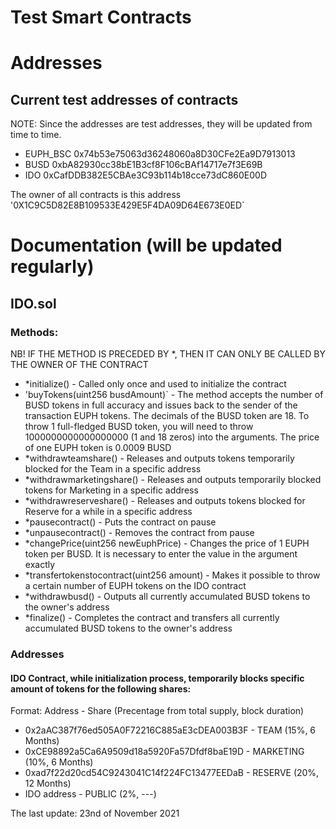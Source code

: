 # Test Smart Contracts
# Addresses
## Current test addresses of contracts
NOTE: Since the addresses are test addresses, they will be updated from time to time.
- EUPH_BSC 0x74b53e75063d36248060a8D30CFe2Ea9D7913013
- BUSD 0xbA82930cc38bE1B3cf8F106cBAf14717e7f3E69B
- IDO 0xCafDDB382E5CBAe3C93b114b18cce73dC860E00D  

The owner of all contracts is this address '0X1C9C5D82E8B109533E429E5F4DA09D64E673E0ED`

# Documentation (will be updated regularly)
## IDO.sol
### Methods:
NB! IF THE METHOD IS PRECEDED BY *, THEN IT CAN ONLY BE CALLED BY THE OWNER OF THE CONTRACT

- *initialize() - Called only once and used to initialize the contract
- 'buyTokens(uint256 busdAmount)` - The method accepts the number of BUSD tokens in full accuracy and issues back to the sender of the transaction EUPH tokens. The decimals of the BUSD token are 18. To throw 1 full-fledged BUSD token, you will need to throw 1000000000000000000 (1 and 18 zeros) into the arguments. The price of one EUPH token is 0.0009 BUSD
- *withdrawteamshare() - Releases and outputs tokens temporarily blocked for the Team in a specific address
- *withdrawmarketingshare() - Releases and outputs temporarily blocked tokens for Marketing in a specific address
- *withdrawreserveshare() - Releases and outputs tokens blocked for Reserve for a while in a specific address
- *pausecontract() - Puts the contract on pause
- *unpausecontract() - Removes the contract from pause
- *changePrice(uint256 newEuphPrice) - Changes the price of 1 EUPH token per BUSD. It is necessary to enter the value in the argument exactly
- *transfertokenstocontract(uint256 amount) - Makes it possible to throw a certain number of EUPH tokens on the IDO contract
- *withdrawbusd() - Outputs all currently accumulated BUSD tokens to the owner's address  
- *finalize() - Completes the contract and transfers all currently accumulated BUSD tokens to the owner's address

### Addresses
#### IDO Contract, while initialization process, temporarily blocks specific amount of tokens for the following shares:
Format: Address - Share (Precentage from total supply, block duration)  
- 0x2aAC387f76ed505A0F72216C885aE3cDEA003B3F - TEAM (15%, 6 Months)
- 0xCE98892a5Ca6A9509d18a5920Fa57Dfdf8baE19D - MARKETING (10%, 6 Months)
- 0xad7f22d20cd54C9243041C14f224FC13477EEDaB - RESERVE (20%, 12 Months)
- IDO address - PUBLIC (2%, ---)


The last update: 23nd of November 2021
